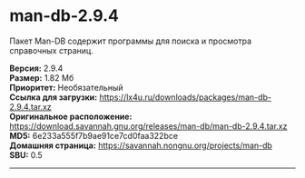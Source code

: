 # man-db-2.9.4
Пакет Man-DB содержит программы для поиска и просмотра справочных страниц.

**Версия:** 2.9.4<br />
**Размер:** 1.82 Мб<br />
**Приоритет:** Необязательный<br />
**Ссылка для загрузки:** https://lx4u.ru/downloads/packages/man-db-2.9.4.tar.xz<br />
**Оригинальное расположение:** https://download.savannah.gnu.org/releases/man-db/man-db-2.9.4.tar.xz<br/>
**MD5:** 6e233a555f7b9ae91ce7cd0faa322bce<br />
**Домашняя страница:** https://savannah.nongnu.org/projects/man-db
<br />**SBU:** 0.5

***
